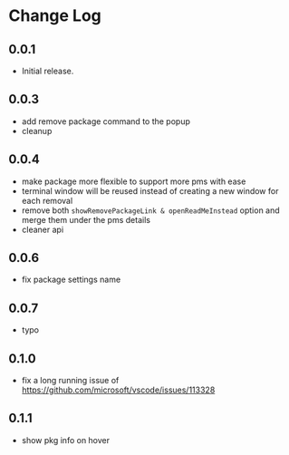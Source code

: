# Change Log

## 0.0.1

- Initial release.

## 0.0.3

- add remove package command to the popup
- cleanup

## 0.0.4

- make package more flexible to support more pms with ease
- terminal window will be reused instead of creating a new window for each removal
- remove both `showRemovePackageLink & openReadMeInstead` option and merge them under the pms details
- cleaner api

## 0.0.6

- fix package settings name

## 0.0.7

- typo

## 0.1.0

- fix a long running issue of https://github.com/microsoft/vscode/issues/113328

## 0.1.1

- show pkg info on hover
